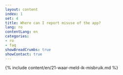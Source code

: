 ```yaml
---
layout: content
index: 1
set: 4
title: Where can I report misuse of the app? 
lang: ro
contentLang: en
categories:
- ro
- faq
showBreadCrumbs: true
showContact: true
---
```

{% include content/en/21-waar-meld-ik-misbruik.md %}
